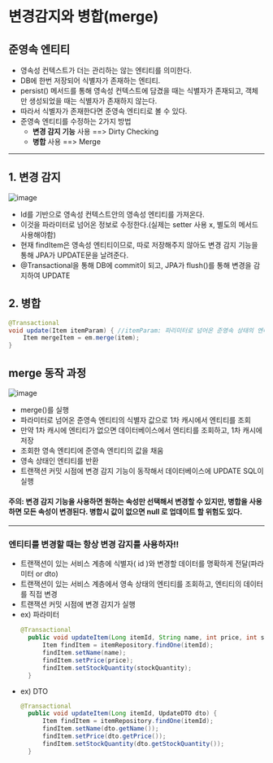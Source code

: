 # 변경감지와 병합(merge)

## 준영속 엔티티
* 영속성 컨텍스트가 더는 관리하는 않는 엔티티를 의미한다.
* DB에 한번 저장되어 식별자가 존재하는 엔티티.
* persist() 메서드를 통해 영속성 컨텍스트에 담겼을 때는 식별자가 존재되고, 객체만 생성되었을 때는 식별자가 존재하지 않는다. 
* 따라서 식별자가 존재한다면 준영속 엔티티로 볼 수 있다.
* 준영속 엔티티를 수정하는 2가지 방법
  - **변경 감지 기능** 사용 ==> Dirty Checking
  - **병합** 사용 ==> Merge

----------------------------------------------
## 1. 변경 감지
![image](https://user-images.githubusercontent.com/60773356/119348307-a8263980-bcd7-11eb-89f9-b6ba37469ef6.png)
* Id를 기반으로 영속성 컨텍스트안의 영속성 엔티티를 가져온다.
* 이것을 파라미터로 넘어온 정보로 수정한다.(실제는 setter 사용 x, 별도의 메서드 사용해야함)
* 현재 findItem은 영속성 엔티티이므로, 따로 저장해주지 않아도 변경 감지 기능을 통해 JPA가 UPDATE문을 날려준다.
* @Transactional을 통해 DB에 commit이 되고, JPA가 flush()를 통해 변경을 감지하여 UPDATE


## 2. 병합
```java
@Transactional
void update(Item itemParam) { //itemParam: 파리미터로 넘어온 준영속 상태의 엔티티
	Item mergeItem = em.merge(item);
}
```
## merge 동작 과정
![image](https://user-images.githubusercontent.com/60773356/119348439-d4da5100-bcd7-11eb-87f5-7a2e78a2ff31.png)
* merge()를 실행
* 파라미터로 넘어온 준영속 엔티티의 식별자 값으로 1차 캐시에서 엔티티를 조회
* 만약 1차 캐시에 엔티티가 없으면 데이터베이스에서 엔티티를 조회하고, 1차 캐시에 저장
* 조회한 영속 엔티티에 준영속 엔티티의 값을 채움
* 영속 상태인 엔티티를 반환
* 트랜잭션 커밋 시점에 변경 감지 기능이 동작해서 데이터베이스에 UPDATE SQL이 실행


#### 주의: 변경 감지 기능을 사용하면 원하는 속성만 선택해서 변경할 수 있지만, 병합을 사용하면 모든 속성이 변경된다. 병합시 값이 없으면 null 로 업데이트 할 위험도 있다. 
----------------------------------------
### 엔티티를 변경할 때는 항상 변경 감지를 사용하자!!
* 트랜잭션이 있는 서비스 계층에 식별자( id )와 변경할 데이터를 명확하게 전달(파라미터 or dto)
* 트랜잭션이 있는 서비스 계층에서 영속 상태의 엔티티를 조회하고, 엔티티의 데이터를 직접 변경
* 트랜잭션 커밋 시점에 변경 감지가 실행
* ex) 파라미터
  ```java
  @Transactional
    public void updateItem(Long itemId, String name, int price, int stockQuantity) {
        Item findItem = itemRepository.findOne(itemId);
        findItem.setName(name);
        findItem.setPrice(price);
        findItem.setStockQuantity(stockQuantity);
    }
  ```
* ex) DTO
  ```java
  @Transactional
    public void updateItem(Long itemId, UpdateDTO dto) {
        Item findItem = itemRepository.findOne(itemId);
        findItem.setName(dto.getName());
        findItem.setPrice(dto.getPrice());
        findItem.setStockQuantity(dto.getStockQuantity());
    }
  ```



